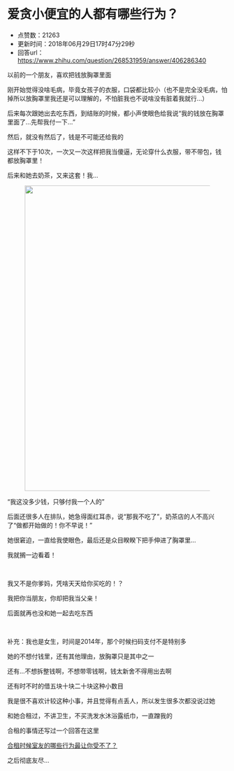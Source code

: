 # 爱贪小便宜的人都有哪些行为？
- 点赞数：21263
- 更新时间：2018年06月29日17时47分29秒
- 回答url：https://www.zhihu.com/question/268531959/answer/406286340
<body>
 <p data-pid="v-GHY57b">以前的一个朋友，喜欢把钱放胸罩里面</p>
 <p data-pid="z0QtqyjY">刚开始觉得没啥毛病，毕竟女孩子的衣服，口袋都比较小（也不是完全没毛病，怕掉所以放胸罩里我还是可以理解的，不怕脏我也不说啥没有脏着我就行…）</p>
 <p data-pid="TsLHTMgv">后来每次跟她出去吃东西，到结账的时候，都小声使眼色给我说“我的钱放在胸罩里面了…先帮我付一下…”</p>
 <p data-pid="QXc82pT-">然后，就没有然后了，钱是不可能还给我的</p>
 <p data-pid="PkrbNka1">这样不下于10次，一次又一次这样把我当傻逼，无论穿什么衣服，带不带包，钱都放胸罩里！</p>
 <p data-pid="T-HjhNfx">后来和她去奶茶，又来这套！我…</p>
 <figure data-size="normal">
  <img src="https://pica.zhimg.com/50/v2-5ad4ff21e2f621a98e68354f81a42071_720w.jpg?source=1940ef5c" data-rawwidth="699" data-rawheight="699" data-size="normal" data-original-token="v2-8e88fe8c56e544123ed6468336974521" data-default-watermark-src="https://picx.zhimg.com/50/v2-1b273074e2675c8a85b6b1219b6da08c_720w.jpg?source=1940ef5c" class="origin_image zh-lightbox-thumb" width="699" data-original="https://pic1.zhimg.com/v2-5ad4ff21e2f621a98e68354f81a42071_r.jpg?source=1940ef5c">
 </figure>
 <p data-pid="-6via0WW">“我这没多少钱，只够付我一个人的”</p>
 <p data-pid="xocwBCH3">后面还很多人在排队，她急得面红耳赤，说“那我不吃了”，奶茶店的人不高兴了“做都开始做的！你不早说！”</p>
 <p data-pid="VY2KIqIm">她很窘迫，一直给我使眼色，最后还是众目睽睽下把手伸进了胸罩里…</p>
 <p data-pid="vwW2jlAk">我就搁一边看着！</p>
 <p class="ztext-empty-paragraph"><br></p>
 <p data-pid="Js4GjgQH">我又不是你爹妈，凭啥天天给你买吃的！？</p>
 <p data-pid="5qsG7Be9">我把你当朋友，你却把我当父亲！</p>
 <p data-pid="9Fr7k0yn">后面就再也没和她一起去吃东西</p>
 <p class="ztext-empty-paragraph"><br></p>
 <p data-pid="qDW2_Ear">补充：我也是女生，时间是2014年，那个时候扫码支付不是特别多</p>
 <p data-pid="fEkkkhAO">她的不想付钱里，还有其他理由，放胸罩只是其中之一</p>
 <p data-pid="TS5DUOVe">还有…不想拆整钱啊，不想带零钱啊，钱太新舍不得用出去啊</p>
 <p data-pid="pa5Wks0y">还有时不时的借五块十块二十块这种小数目</p>
 <p data-pid="I67CMMnD">我是很不喜欢计较这种小事，并且觉得有点丢人，所以发生很多次都没说过她</p>
 <p data-pid="b8VYCl_y">和她合租过，不讲卫生，不买洗发水沐浴露纸巾，一直蹭我的</p>
 <p data-pid="9sJ8F1Mh">合租的事情还写过一个回答在这里</p><a data-draft-node="block" data-draft-type="link-card" href="https://www.zhihu.com/question/24555319/answer/278231538" data-image="https://pic3.zhimg.com/v2-ba2e1e77ade4162b411683200bc4d582_bh.jpg" class="internal">合租时候室友的哪些行为最让你受不了？</a>
 <p data-pid="liCJjTUz">之后彻底友尽…</p>
</body>